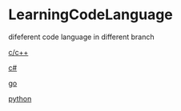 # LearningCodeLanguage
difeferent code language in different branch

[c/c++](https://github.com/wanggao1990/LearningCodeLanguage/tree/c/c++)

[c#](https://github.com/wanggao1990/LearningCodeLanguage/tree/c%23)

[go](https://github.com/wanggao1990/LearningCodeLanguage/tree/go)

[python](https://github.com/wanggao1990/LearningCodeLanguage/tree/python)
